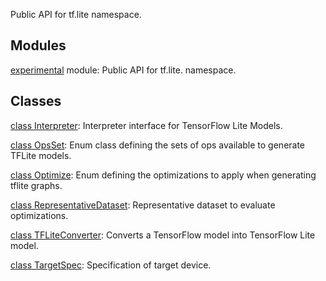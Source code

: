 Public API for tf.lite namespace.
## Modules
[experimental](https://tensorflow.google.cn/api_docs/python/tf/compat/v2/lite/experimental) module: Public API for tf.lite. namespace.

## Classes
[class Interpreter](https://tensorflow.google.cn/api_docs/python/tf/lite/Interpreter): Interpreter interface for TensorFlow Lite Models.

[class OpsSet](https://tensorflow.google.cn/api_docs/python/tf/lite/OpsSet): Enum class defining the sets of ops available to generate TFLite models.

[class Optimize](https://tensorflow.google.cn/api_docs/python/tf/lite/Optimize): Enum defining the optimizations to apply when generating tflite graphs.

[class RepresentativeDataset](https://tensorflow.google.cn/api_docs/python/tf/lite/RepresentativeDataset): Representative dataset to evaluate optimizations.

[class TFLiteConverter](https://tensorflow.google.cn/api_docs/python/tf/lite/TFLiteConverter): Converts a TensorFlow model into TensorFlow Lite model.

[class TargetSpec](https://tensorflow.google.cn/api_docs/python/tf/lite/TargetSpec): Specification of target device.

